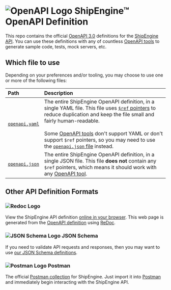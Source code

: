 ![OpenAPI Logo](https://shipengine.github.io/img/openapi-logo.png) ShipEngine™ OpenAPI Definition
==============================================

This repo contains the official [OpenAPI 3.0](https://github.com/OAI/OpenAPI-Specification/blob/master/versions/3.0.2.md) definitions for the [ShipEngine API](https://shipengine.com).  You can use these definitions with any of countless [OpenAPI tools](https://openapi.tools/) to generate sample code, tests, mock servers, etc.


Which file to use
-----------------------------------
Depending on your preferences and/or tooling, you may choose to use one or more of the following files:

|Path                |Description
|:-------------------|:--------------------------------
|[`openapi.yaml`](openapi.yaml)        |The entire ShipEngine OpenAPI definition, in a single YAML file.  This file uses [`$ref` pointers](https://github.com/OAI/OpenAPI-Specification/blob/master/versions/3.0.2.md#reference-object) to reduce duplication and keep the file small and fairly human-readable.<br><br> Some [OpenAPI tools](https://openapi.tools/) don't support YAML or don't support `$ref` pointers, so you may need to use the [`openapi.json` file](openapi.json) instead.
|[`openapi.json`](openapi.json)        |The entire ShipEngine OpenAPI definition, in a single JSON file.  This file **does not** contain any `$ref` pointers, which means it should work with any [OpenAPI tool](https://openapi.tools/).


Other API Definition Formats
----------------------------

### ![Redoc Logo](https://shipengine.github.io/img/redoc-logo-small.png)
View the ShipEngine API definition [online in your browser](https://shipengine.github.io/shipengine-openapi/). This web page is generated from the [OpenAPI definition](https://github.com/ShipEngine/shipengine-openapi) using [ReDoc](https://github.com/Redocly/redoc).

### ![JSON Schema Logo](https://shipengine.github.io/img/json-schema-logo-small.png) JSON Schema
If you need to validate API requests and responses, then you may want to use [our JSON Schema definitions](https://github.com/ShipEngine/shipengine-json-schema).

### ![Postman Logo](https://shipengine.github.io/img/postman-logo-small.png) Postman
The official [Postman collection](https://github.com/shipengine/shipengine-postman) for ShipEngine.  Just import it into [Postman](https://getpostman.com) and immediately begin interacting with the ShipEngine API.
